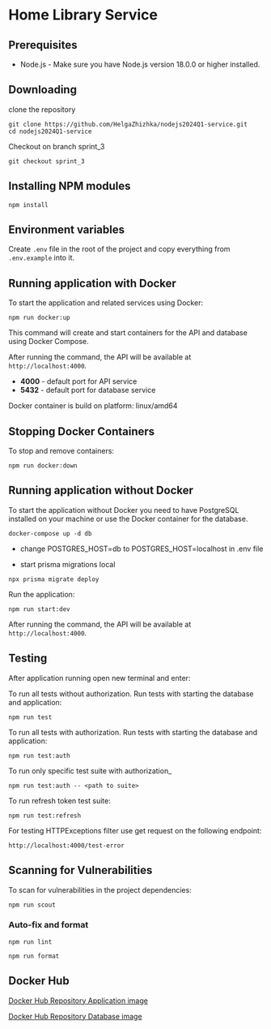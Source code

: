 # Home Library Service

## Prerequisites

- Node.js - Make sure you have Node.js version 18.0.0 or higher installed.

## Downloading

clone the repository

```
git clone https://github.com/HelgaZhizhka/nodejs2024Q1-service.git
cd nodejs2024Q1-service
```
Checkout on branch sprint_3

```
git checkout sprint_3
```

## Installing NPM modules

```
npm install
```

## Environment variables

Create `.env` file in the root of the project and copy everything from `.env.example` into it.

## Running application with Docker

To start the application and related services using Docker:

```
npm run docker:up
```

This command will create and start containers for the API and database using Docker Compose.

After running the command, the API will be available at `http://localhost:4000`.
  - **4000** - default port for API service
  - **5432** - default port for database service

Docker container is build on platform: linux/amd64

## Stopping Docker Containers

To stop and remove containers:

```
npm run docker:down
```
## Running application without Docker

To start the application without Docker you need to have PostgreSQL installed on your machine or use the Docker container for the database.

```
docker-compose up -d db
```
- change  POSTGRES_HOST=db to POSTGRES_HOST=localhost in .env file

- start prisma migrations local
  
```
npx prisma migrate deploy
```
Run the application:

```
npm run start:dev
```

After running the command, the API will be available at `http://localhost:4000`.

## Testing

After application running open new terminal and enter:

To run all tests without authorization. Run tests with starting the database and application:

```
npm run test
```

To run all tests with authorization. Run tests with starting the database and application:

```
npm run test:auth
```

To run only specific test suite with authorization_

```
npm run test:auth -- <path to suite>
```
To run refresh token test suite:

```
npm run test:refresh
```

For testing HTTPExceptions filter use get request on the following endpoint:

```
http://localhost:4000/test-error
```


## Scanning for Vulnerabilities

To scan for vulnerabilities in the project dependencies:

```
npm run scout
```

### Auto-fix and format

```
npm run lint
```

```
npm run format
```

## Docker Hub

[Docker Hub Repository Application image](https://hub.docker.com/layers/helgazhyzhka/homelibrary-api/1.0.0-alpha.1/images/sha256-974ec5e3ae68ecfce6054129fa85ceaeb0bdf8b6072a1f5205e4535261d9b779?context=repo)

[Docker Hub Repository Database image](https://hub.docker.com/layers/helgazhyzhka/homelibrary-db/1.0.0-alpha.1/images/sha256-76bf5baf1ce75ec03ddd219ad3eb545d5a14c153d118c64e08da832b7752b8cd?context=repo)
